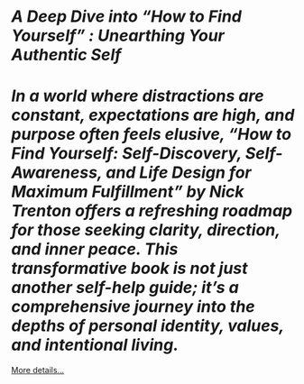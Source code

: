 # *A Deep Dive into “How to Find Yourself” : Unearthing Your Authentic Self*

# *In a world where distractions are constant, expectations are high, and purpose often feels elusive, “How to Find Yourself: Self-Discovery, Self-Awareness, and Life Design for Maximum Fulfillment” by Nick Trenton offers a refreshing roadmap for those seeking clarity, direction, and inner peace. This transformative book is not just another self-help guide; it’s a comprehensive journey into the depths of personal identity, values, and intentional living.*
[More details…](https://spiritualkhazaana.com/how-to-find-yourself-your-authentic-self/)
